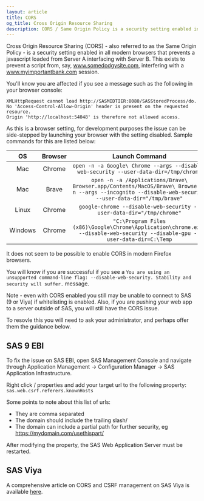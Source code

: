 ```yaml
---
layout: article
title: CORS
og_title: Cross Origin Resource Sharing 
description: CORS / Same Origin Policy is a security setting enabled in all modern browsers to present cross site scripting attacks.
---
```

Cross Origin Resource Sharing (CORS) - also referred to as the Same Origin Policy - is a security setting enabled in all modern browsers that prevents a javascript loaded from Server A interfacing with Server B.  This exists to prevent a script from, say, www.somedodgysite.com, interfering with a www.myimportantbank.com session.

You'll know you are affected if you see a message such as the following in your browser console:

```
XMLHttpRequest cannot load http://SASMIDTIER:8080/SASStoredProcess/do.
No 'Access-Control-Allow-Origin' header is present on the requested resource.
Origin 'http://localhost:54048' is therefore not allowed access.
```

As this is a browser setting, for development purposes the issue can be side-stepped by launching your browser with the setting disabled.  Sample commands for this are listed below:


| OS    | Browser | Launch Command|
|:---:|:---:|:--:|
| Mac   | Chrome  | `open -n -a Google\ Chrome --args --disable-web-security --user-data-dir=/tmp/chrome` |
| Mac   | Brave   | `open -n -a /Applications/Brave\ Browser.app/Contents/MacOS/Brave\ Browser -n --args --incognito --disable-web-security  --user-data-dir="/tmp/brave"` |
| Linux | Chrome  | `google-chrome --disable-web-security --user-data-dir="/tmp/chrome"`|
|Windows|Chrome|`"C:\Program Files (x86)\Google\Chrome\Application\chrome.exe" --disable-web-security --disable-gpu --user-data-dir=C:\Temp`|

It does not seem to be possible to enable CORS in modern Firefox browsers.

You will know if you are successful if you see a `You are using an unsupported command-line flag: --disable-web-security. Stability and security will suffer.` message.

Note - even with CORS enabled you still may be unable to connect to SAS (9 or Viya) if whitelisting is enabled. Also, if you are pushing your web app to a server outside of SAS, you will still have the CORS issue. 

To resovle this you will need to ask your administrator, and perhaps offer them the guidance below.

## SAS 9 EBI

To fix the issue on SAS EBI, open SAS Management Console and navigate through Application Management -> Configuration Manager -> SAS Application Infrastructure.

Right click / properties and add your target url to the following property: `sas.web.csrf.referers.knownHosts`

Some points to note about this list of urls:

* They are comma separated
* The domain should include the trailing slash/ 
* The domain can include a partial path for further security, eg https://mydomain.com/usethispart/

After modifying the property, the SAS Web Application Server must be restarted.

## SAS Viya

A comprehensive article on CORS and CSRF management on SAS Viya is available [here](https://communities.sas.com/t5/SAS-Communities-Library/All-about-CORS-and-CSRF-for-developing-web-applications-with-the/ta-p/791124).

